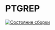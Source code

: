 # PTGREP

[![Состояние сборки](https://travis-ci.org/mekras/ptgrep.svg?branch=master)](https://travis-ci.org/mekras/ptgrep)

